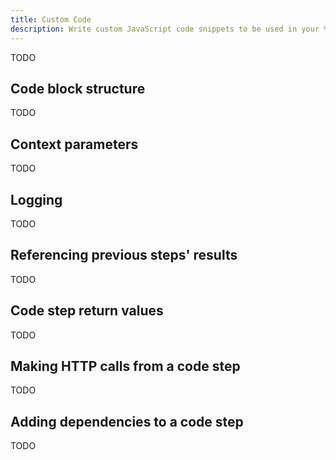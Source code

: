 ```yaml
---
title: Custom Code
description: Write custom JavaScript code snippets to be used in your %WORKFLOW_PLURAL%
---
```


TODO

## Code block structure

TODO

## Context parameters

TODO

## Logging

TODO

## Referencing previous steps' results

TODO

## Code step return values

TODO

## Making HTTP calls from a code step

TODO

## Adding dependencies to a code step

TODO
